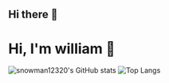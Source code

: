 ## Hi there 👋

<!--
**snowman12320/snowman12320** is a ✨ _special_ ✨ repository because its `README.md` (this file) appears on your GitHub profile.

Here are some ideas to get you started:

- 🔭 I’m currently working on ...
- 🌱 I’m currently learning ...
- 👯 I’m looking to collaborate on ...
- 🤔 I’m looking for help with ...
- 💬 Ask me about ...
- 📫 How to reach me: ...
- 😄 Pronouns: ...
- ⚡ Fun fact: ...
-->

# Hi, I'm william 👋

![snowman12320's GitHub stats](https://github-readme-stats.vercel.app/api?username=snowman12320&show_icons=true&theme=dark&count_private=true)
![Top Langs](https://github-readme-stats.vercel.app/api/top-langs/?username=snowman12320&layout=compact&theme=dark)
